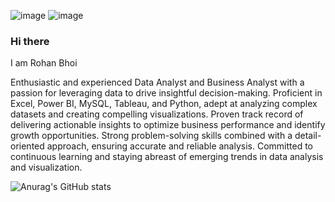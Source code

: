 ![image](https://github.com/Rony123777/Rony123777/assets/99428911/30f77e67-0e8f-44ea-a884-b5b00f88eb84)
![image](https://user-images.githubusercontent.com/16319829/81180309-2b51f000-8fee-11ea-8a78-ddfe8c3412a7.png)

### Hi there 
I am Rohan Bhoi

Enthusiastic and experienced Data Analyst and Business Analyst with a passion for leveraging data to drive insightful decision-making. Proficient in Excel, Power BI, MySQL, Tableau, and Python, adept at analyzing complex datasets and creating compelling visualizations. Proven track record of delivering actionable insights to optimize business performance and identify growth opportunities. Strong problem-solving skills combined with a detail-oriented approach, ensuring accurate and reliable analysis. Committed to continuous learning and staying abreast of emerging trends in data analysis and visualization.

![Anurag's GitHub stats](https://github-readme-stats.vercel.app/api?username=RohanBhoi&show_icons=true&theme=transparent)
